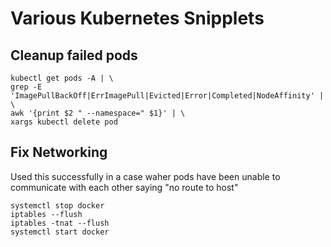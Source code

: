 
# Various Kubernetes Snipplets

## Cleanup failed pods
	kubectl get pods -A | \
	grep -E 'ImagePullBackOff|ErrImagePull|Evicted|Error|Completed|NodeAffinity' | \
	awk '{print $2 " --namespace=" $1}' | \
	xargs kubectl delete pod

## Fix Networking
Used this successfully in a case waher pods have been unable to communicate with each other saying "no route to host"

	systemctl stop docker
	iptables --flush
	iptables -tnat --flush
	systemctl start docker
